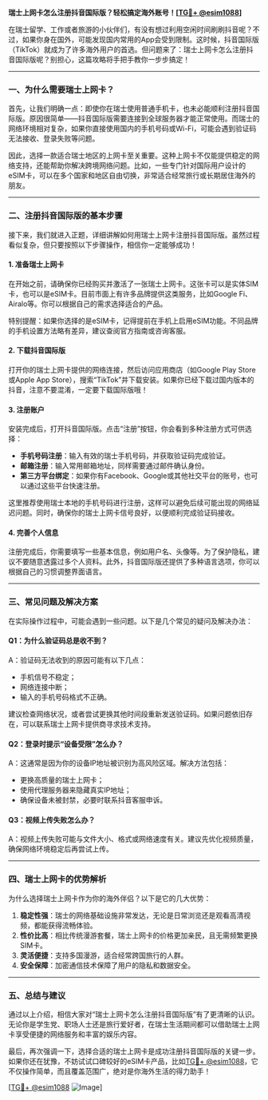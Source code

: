 **瑞士上网卡怎么注册抖音国际版？轻松搞定海外账号！[[TG💪+ @esim1088](https://t.me/s/esim1088)]**

在瑞士留学、工作或者旅游的小伙伴们，有没有想过利用空闲时间刷刷抖音呢？不过，如果你身在国外，可能发现国内常用的App会受到限制。这时候，抖音国际版（TikTok）就成为了许多海外用户的首选。但问题来了：瑞士上网卡怎么注册抖音国际版呢？别担心，这篇攻略将手把手教你一步步搞定！

---

### 一、为什么需要瑞士上网卡？

首先，让我们明确一点：即使你在瑞士使用普通手机卡，也未必能顺利注册抖音国际版。原因很简单——抖音国际版需要连接到全球服务器才能正常使用。而瑞士的网络环境相对复杂，如果你直接使用国内的手机号码或Wi-Fi，可能会遇到验证码无法接收、登录失败等问题。

因此，选择一款适合瑞士地区的上网卡至关重要。这种上网卡不仅能提供稳定的网络支持，还能帮助你解决跨境网络问题。比如，一些专门针对国际用户设计的eSIM卡，可以在多个国家和地区自由切换，非常适合经常旅行或长期居住海外的朋友。

---

### 二、注册抖音国际版的基本步骤

接下来，我们就进入正题，详细讲解如何用瑞士上网卡注册抖音国际版。虽然过程看似复杂，但只要按照以下步骤操作，相信你一定能够成功！

#### 1. 准备瑞士上网卡

在开始之前，请确保你已经购买并激活了一张瑞士上网卡。这张卡可以是实体SIM卡，也可以是eSIM卡。目前市面上有许多品牌提供这类服务，比如Google Fi、Airalo等。你可以根据自己的需求选择适合的产品。

特别提醒：如果你选择的是eSIM卡，记得提前在手机上启用eSIM功能。不同品牌的手机设置方法略有差异，建议查阅官方指南或咨询客服。

#### 2. 下载抖音国际版

打开你的瑞士上网卡提供的网络连接，然后访问应用商店（如Google Play Store或Apple App Store），搜索“TikTok”并下载安装。如果你已经下载过国内版本的抖音，注意不要混淆，一定要下载国际版哦！

#### 3. 注册账户

安装完成后，打开抖音国际版。点击“注册”按钮，你会看到多种注册方式可供选择：

- **手机号码注册**：输入有效的瑞士手机号码，并获取验证码完成验证。
- **邮箱注册**：输入常用邮箱地址，同样需要通过邮件确认身份。
- **第三方平台绑定**：如果你有Facebook、Google或其他社交平台的账号，也可以通过这些平台快速注册。

这里推荐使用瑞士本地的手机号码进行注册，这样可以避免后续可能出现的网络延迟问题。同时，确保你的瑞士上网卡信号良好，以便顺利完成验证码接收。

#### 4. 完善个人信息

注册完成后，你需要填写一些基本信息，例如用户名、头像等。为了保护隐私，建议不要随意透露过多个人资料。此外，抖音国际版还提供了多种语言选项，你可以根据自己的习惯调整界面语言。

---

### 三、常见问题及解决方案

在实际操作过程中，可能会遇到一些问题。以下是几个常见的疑问及解决办法：

#### Q1：为什么验证码总是收不到？

A：验证码无法收到的原因可能有以下几点：
- 手机信号不稳定；
- 网络连接中断；
- 输入的手机号码格式不正确。

建议检查网络状况，或者尝试更换其他时间段重新发送验证码。如果问题依旧存在，可以联系瑞士上网卡提供商寻求技术支持。

#### Q2：登录时提示“设备受限”怎么办？

A：这通常是因为你的设备IP地址被识别为高风险区域。解决方法包括：
- 更换高质量的瑞士上网卡；
- 使用代理服务器来隐藏真实IP地址；
- 确保设备未被封禁，必要时联系抖音客服申诉。

#### Q3：视频上传失败怎么办？

A：视频上传失败可能与文件大小、格式或网络速度有关。建议先优化视频质量，确保网络环境稳定后再尝试上传。

---

### 四、瑞士上网卡的优势解析

为什么选择瑞士上网卡作为你的海外伴侣？以下是它的几大优势：

1. **稳定性强**：瑞士的网络基础设施非常发达，无论是日常浏览还是观看高清视频，都能获得流畅体验。
2. **性价比高**：相比传统漫游套餐，瑞士上网卡的价格更加亲民，且无需频繁更换SIM卡。
3. **灵活便捷**：支持多国漫游，适合经常跨国旅行的人群。
4. **安全保障**：加密通信技术保障了用户的隐私和数据安全。

---

### 五、总结与建议

通过以上介绍，相信大家对“瑞士上网卡怎么注册抖音国际版”有了更清晰的认识。无论你是学生党、职场人士还是旅行爱好者，在瑞士生活期间都可以借助瑞士上网卡享受便捷的网络服务和丰富的娱乐内容。

最后，再次强调一下，选择合适的瑞士上网卡是成功注册抖音国际版的关键一步。如果你还在犹豫，不妨试试口碑较好的eSIM卡产品，比如[TG💪+ @esim1088](https://t.me/s/esim1088)，它不仅操作简单，而且覆盖范围广，绝对是你海外生活的得力助手！

[[TG💪+ @esim1088](https://t.me/s/esim1088) ![Image](https://i.postimg.cc/4NQfJmqS/Snipaste-2025-05-13-00-14-12.png)]